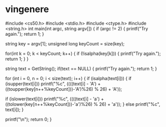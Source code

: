 # vingenere

#include <cs50.h> 
#include <stdio.h>
#include <ctype.h> 
#include <string.h>
int main(int argc, string argv[]) 
{ 
if (argc != 2) 
{ 
printf("Try again."); 
return 1; 
} 

string key = argv[1]; 
unsigned long keyCount = size(key); 

for(int k = 0; k < keyCount; k++) 
{ 
if (!isalpha(key[k])) 
{ 
printf("Try again."); 
return 1; 
} 
} 

string text = GetString(); 
if(text == NULL) 
{ 
printf("Try again."); 
return 1; 
} 

for (int i = 0, n = 0; i < size(text); i++) 
{ 
if (isalpha(text[i])) 
{ 
if (isupper(text[i])) 
printf("%c", ((((text[i] - 'A') + ((toupper(key[n++%keyCount]))-'A')%26) % 26) + 'A')); 

if (islower(text[i])) 
printf("%c", ((((text[i] - 'a') + ((tolower(key[n++%keyCount]))-'a')%26) % 26) + 'a')); 
} else 
printf("%c", text[i]); 
} 

printf("\n"); 
return 0; 
}
